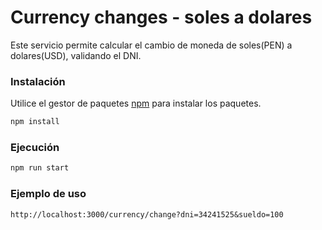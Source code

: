 # Currency changes - soles a dolares

Este servicio permite calcular el cambio de moneda de soles(PEN) a dolares(USD), validando el DNI.

### Instalación

Utilice el gestor de paquetes [npm](https://docs.npmjs.com/downloading-and-installing-node-js-and-npm) para instalar los paquetes.

```bash
npm install
```

### Ejecución

```bash
npm run start
```
### Ejemplo de uso
```code
http://localhost:3000/currency/change?dni=34241525&sueldo=100
```
